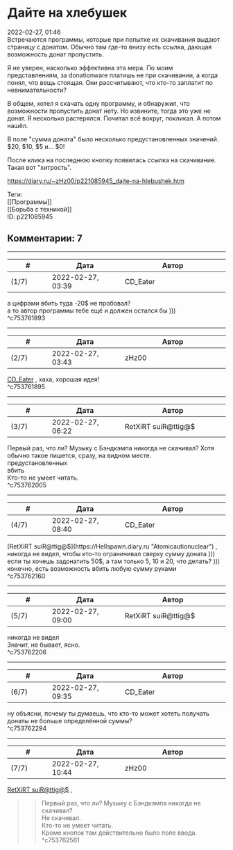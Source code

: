 Дайте на хлебушек
=================

  
2022-02-27, 01:46  
 Встречаются программы, которые при попытке их скачивания выдают страницу с донатом. Обычно там где-то внизу есть ссылка, дающая возможность донат пропустить.   
   
 Я не уверен, насколько эффективна эта мера. По моим представлениям, за donationware платишь не при скачивании, а когда понял, что вещь стоящая. Они рассчитывают, что кто-то заплатит по невнимательности?   
   
 В общем, хотел я скачать одну программу, и обнаружил, что возможности пропустить донат нету. Но извините, тогда это уже не донат. Я несколько растерялся. Почитал всё вокруг, покликал. А потом нашёл.   
   
 В поле "сумма доната" было несколько предустановленных значений. $20, $10, $5 и... $0!   
   
 После клика на последнюю кнопку появилась ссылка на скачивание. Такая вот "хитрость".   
  
<https://diary.ru/~zHz00/p221085945_dajte-na-hlebushek.htm>  
  
Теги:  
[[Программы]]  
[[Борьба с техникой]]  
ID: p221085945  


Комментарии: 7
--------------

  


---



|         #         |              Дата              |                     Автор                     |           ID           |
| --- | --- | --- | --- |
| (1/7) | 2022-02-27, 03:39 | CD\_Eater | c753761893 |

  
 а цифрами вбить туда -20$ не пробовал?   
 а то автор программы тебе ещё и должен остался бы )))   
 ^c753761893

---



|         #         |              Дата              |                     Автор                     |           ID           |
| --- | --- | --- | --- |
| (2/7) | 2022-02-27, 03:43 | zHz00 | c753761895 |

  
  [CD\_Eater](https://cd-eater.diary.ru "Записки ДискоЕда")  , хаха, хорошая идея!   
 ^c753761895

---



|         #         |              Дата              |                     Автор                     |           ID           |
| --- | --- | --- | --- |
| (3/7) | 2022-02-27, 06:22 | RetXiRT suiR@ttig@$ | c753762005 |

  
  Первый раз, что ли? Музыку с Бэндкэмпа никогда не скачивал? Хотя обычно такое пишется, сразу, на видном месте.   
  предустановленных   
 вбить    
 Кто-то не умеет читать.    
 ^c753762005

---



|         #         |              Дата              |                     Автор                     |           ID           |
| --- | --- | --- | --- |
| (4/7) | 2022-02-27, 08:40 | CD\_Eater | c753762160 |

  
  [RetXiRT suiR@ttig@$](https://Hellspawn.diary.ru "Atomicautionuclear")  , никогда не видел, чтобы кто-то ограничивал сверху сумму доната )))   
 если ты хочешь задонатить 50$, а там только 5, 10 и 20, что делать? )))   
 конечно, есть возможность вбить любую сумму руками   
 ^c753762160

---



|         #         |              Дата              |                     Автор                     |           ID           |
| --- | --- | --- | --- |
| (5/7) | 2022-02-27, 09:00 | RetXiRT suiR@ttig@$ | c753762206 |

  
   никогда не видел    
 Значит, не бывает, ясно.    
 ^c753762206

---



|         #         |              Дата              |                     Автор                     |           ID           |
| --- | --- | --- | --- |
| (6/7) | 2022-02-27, 09:35 | CD\_Eater | c753762294 |

  
 ну объясни, почему ты думаешь, что кто-то может хотеть получать донаты не больше определённой суммы?   
 ^c753762294

---



|         #         |              Дата              |                     Автор                     |           ID           |
| --- | --- | --- | --- |
| (7/7) | 2022-02-27, 10:44 | zHz00 | c753762561 |

  
  [RetXiRT suiR@ttig@$](https://Hellspawn.diary.ru "Atomicautionuclear")  ,   
 >>Первый раз, что ли? Музыку с Бэндкэмпа никогда не скачивал?   
 Не скачивал.   
 >>Кто-то не умеет читать.   
 Кроме кнопок там действительно было поле ввода.   
 ^c753762561